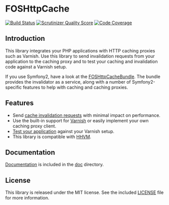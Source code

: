 FOSHttpCache
============
[![Build Status](https://travis-ci.org/FriendsOfSymfony/FOSHttpCache.png?branch=master)](https://travis-ci.org/FriendsOfSymfony/FOSHttpCache) 
[![Scrutinizer Quality Score](https://scrutinizer-ci.com/g/FriendsOfSymfony/FOSHttpCache/badges/quality-score.png?s=bc263d4deb45becdb1469b71e8630c5e65efdcf4)](https://scrutinizer-ci.com/g/FriendsOfSymfony/FOSHttpCache/) 
[![Code Coverage](https://scrutinizer-ci.com/g/FriendsOfSymfony/FOSHttpCache/badges/coverage.png?s=a19df7bb7e830642fb937891aebe8c3e1c9f59c0)](https://scrutinizer-ci.com/g/FriendsOfSymfony/FOSHttpCache/)

Introduction
------------

This library integrates your PHP applications with HTTP caching proxies such as Varnish.
Use this library to send invalidation requests from your application to the caching proxy
and to test your caching and invalidation code against a Varnish setup.

If you use Symfony2, have a look at the
[FOSHttpCacheBundle](https://github.com/FriendsOfSymfony/FOSHttpCacheBundle).
The bundle provides the invalidator as a service, along with a number of
Symfony2-specific features to help with caching and caching proxies.

Features
--------

* Send [cache invalidation requests](doc/cache-invalidator.md) with minimal impact on performance.
* Use the built-in support for [Varnish](doc/varnish.md) or easily implement your own caching proxy client.
* [Test your application](doc/testing-your-application.md) against your Varnish setup.
* This library is compatible with [HHVM](http://www.hhvm.com/blog/).

Documentation
-------------

[Documentation](doc/index.md) is included in the [doc](doc/index.md) directory.

License
-------

This library is released under the MIT license. See the included
[LICENSE](LICENSE) file for more information.
